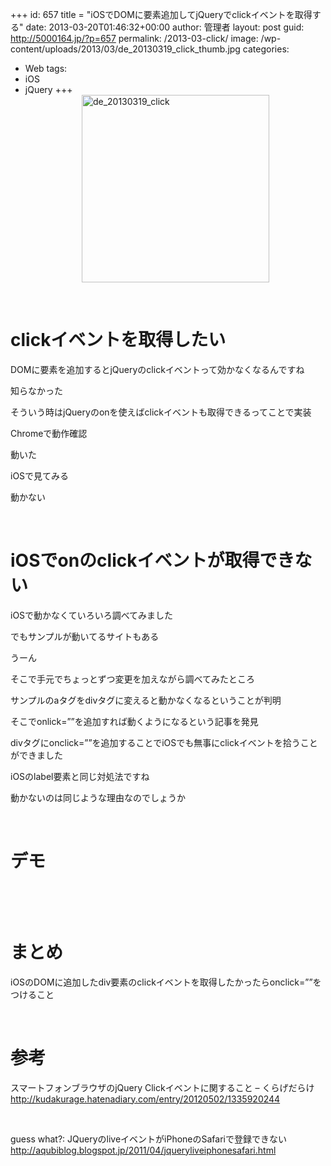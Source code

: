 +++
id: 657
title = "iOSでDOMに要素追加してjQueryでclickイベントを取得する"
date: 2013-03-20T01:46:32+00:00
author: 管理者
layout: post
guid: http://5000164.jp/?p=657
permalink: /2013-03-click/
image: /wp-content/uploads/2013/03/de_20130319_click_thumb.jpg
categories:
  - Web
tags:
  - iOS
  - jQuery
+++
[<img title="de_20130319_click" style="border-top: 0px; border-right: 0px; background-image: none; border-bottom: 0px; float: none; padding-top: 0px; padding-left: 0px; margin-left: auto; border-left: 0px; display: block; padding-right: 0px; margin-right: auto" border="0" alt="de_20130319_click" src="http://5000164.jp/wp-content/uploads/2013/03/de_20130319_click_thumb.jpg" width="300" height="300" />](http://5000164.jp/wp-content/uploads/2013/03/de_20130319_click.jpg)

&nbsp;

# clickイベントを取得したい

DOMに要素を追加するとjQueryのclickイベントって効かなくなるんですね

知らなかった

そういう時はjQueryのonを使えばclickイベントも取得できるってことで実装

Chromeで動作確認

動いた

iOSで見てみる

動かない

&nbsp;

# iOSでonのclickイベントが取得できない

iOSで動かなくていろいろ調べてみました

でもサンプルが動いてるサイトもある

うーん

そこで手元でちょっとずつ変更を加えながら調べてみたところ

サンプルのaタグをdivタグに変えると動かなくなるということが判明

そこでonlick=&#8221;&#8221;を追加すれば動くようになるという記事を発見

divタグにonclick=&#8221;&#8221;を追加することでiOSでも無事にclickイベントを拾うことができました

iOSのlabel要素と同じ対処法ですね

動かないのは同じような理由なのでしょうか

&nbsp;

# デモ



&nbsp;

&nbsp;

# まとめ

iOSのDOMに追加したdiv要素のclickイベントを取得したかったらonclick=&#8221;&#8221;をつけること

&nbsp;

# 参考

スマートフォンブラウザのjQuery Clickイベントに関すること &#8211; くらげだらけ  
<http://kudakurage.hatenadiary.com/entry/20120502/1335920244>

&nbsp;

guess what?: JQueryのliveイベントがiPhoneのSafariで登録できない  
<http://aqubiblog.blogspot.jp/2011/04/jqueryliveiphonesafari.html>